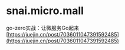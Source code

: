 # snai.micro.mall
go-zero实战：让微服务Go起来 [https://juejin.cn/post/7036011047391592485](https://juejin.cn/post/7036011047391592485)  
